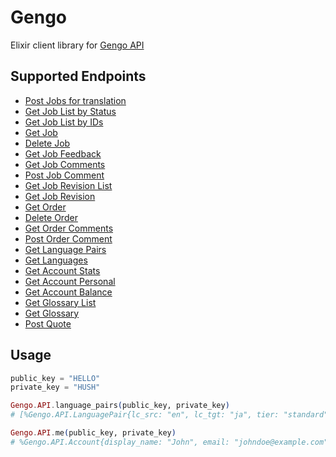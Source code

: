 # Gengo

Elixir client library for [Gengo API](http://developers.gengo.com)

## Supported Endpoints

- [Post Jobs for translation](http://developers.gengo.com/v2/api_methods/jobs/#jobs-post)
- [Get Job List by Status](http://developers.gengo.com/v2/api_methods/jobs/#jobs-get)
- [Get Job List by IDs](http://developers.gengo.com/v2/api_methods/jobs/#jobs-by-id-get)
- [Get Job](http://developers.gengo.com/v2/api_methods/job/#job-get)
- [Delete Job](http://developers.gengo.com/v2/api_methods/job/#job-delete)
- [Get Job Feedback](http://developers.gengo.com/v2/api_methods/job/#feedback-get)
- [Get Job Comments](http://developers.gengo.com/v2/api_methods/job/#comments-get)
- [Post Job Comment](http://developers.gengo.com/v2/api_methods/job/#comment-post)
- [Get Job Revision List](http://developers.gengo.com/v2/api_methods/job/#revisions-get)
- [Get Job Revision](http://developers.gengo.com/v2/api_methods/job/#revision-get)
- [Get Order](http://developers.gengo.com/v2/api_methods/order/#order-get)
- [Delete Order](http://developers.gengo.com/v2/api_methods/order/#order-delete)
- [Get Order Comments](http://developers.gengo.com/v2/api_methods/order/#comments-get)
- [Post Order Comment](http://developers.gengo.com/v2/api_methods/order/#comment-post)
- [Get Language Pairs](http://developers.gengo.com/v2/api_methods/service/#language-pairs-get)
- [Get Languages](http://developers.gengo.com/v2/api_methods/service/#languages-get)
- [Get Account Stats](http://developers.gengo.com/v2/api_methods/account/#stats-get)
- [Get Account Personal](http://developers.gengo.com/v2/api_methods/account/#me-get)
- [Get Account Balance](http://developers.gengo.com/v2/api_methods/account/#balance-get)
- [Get Glossary List](http://developers.gengo.com/v2/api_methods/glossary/#glossaries-get)
- [Get Glossary](http://developers.gengo.com/v2/api_methods/glossary/#glossary-get)
- [Post Quote](http://developers.gengo.com/v2/api_methods/service/#quote-post)


## Usage

```elixir
public_key = "HELLO"
private_key = "HUSH"

Gengo.API.language_pairs(public_key, private_key)
# [%Gengo.API.LanguagePair{lc_src: "en", lc_tgt: "ja", tier: "standard", unit_price: 0.05, currency: "USD"}, ..]

Gengo.API.me(public_key, private_key)
# %Gengo.API.Account{display_name: "John", email: "johndoe@example.com",full_name: "John Doe", language_code: "en"}
```
